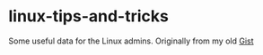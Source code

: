 # linux-tips-and-tricks
Some useful data for the Linux admins. Originally from my old
[Gist](https://gist.github.com/idvoretskyi/f6ea58cf37afed086f2d)
